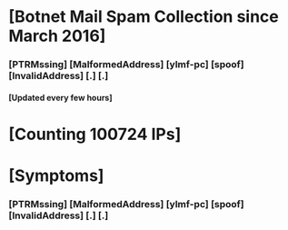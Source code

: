 # [Botnet Mail Spam Collection since March 2016]
### [PTRMssing] [MalformedAddress] [ylmf-pc] [spoof] [InvalidAddress] [.] [.]
#### [Updated every few hours]

# [Counting 100724 IPs]

# [Symptoms] 
###   [PTRMssing] [MalformedAddress] [ylmf-pc] [spoof] [InvalidAddress] [.] [.]
